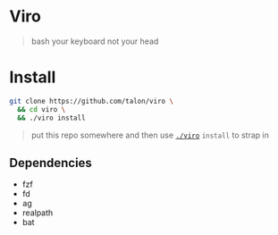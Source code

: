 # Viro
> bash your keyboard not your head

# Install

```sh
git clone https://github.com/talon/viro \
  && cd viro \
  && ./viro install
```
> put this repo somewhere and then use [`./viro`](./viro) `install` to strap in

## Dependencies
- fzf
- fd
- ag
- realpath
- bat
